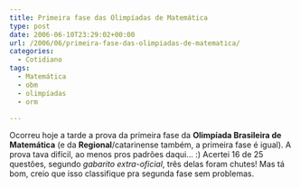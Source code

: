 ```yaml
---
title: Primeira fase das Olimpíadas de Matemática
type: post
date: 2006-06-10T23:29:02+00:00
url: /2006/06/primeira-fase-das-olimpiadas-de-matematica/
categories:
  - Cotidiano
tags:
  - Matemática
  - obm
  - olimpíadas
  - orm

---
```

Ocorreu hoje a tarde a prova da primeira fase da **Olimpíada Brasileira de Matemática** (e da **Regional**/catarinense também, a primeira fase é igual). A prova tava difícil, ao menos pros padrões daqui… :) Acertei 16 de 25 questões, segundo _gabarito extra-oficial_, três delas foram chutes! Mas tá bom, creio que isso classifique pra segunda fase sem problemas.

